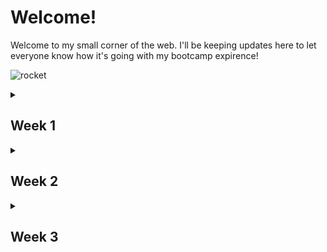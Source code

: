 <h1>Welcome!</h1>

Welcome to my small corner of the web. I'll be keeping updates here to let everyone know
how it's going with my bootcamp expirence!

![rocket](https://github.com/Sparkseric90/Sparkseric90.github.io/blob/main/img/rocket.gif)

<details>
  <summary><h2>Week 1</h2></summary>
  <br>
Its been a boots on the ground type of week. Monday we had our orientation to get the layout of how our next few weeks will be.

I started the week like a sponge and tried to soak up as much as I could with the exercises that was provided to us. I've watched many videos, and read a **ton** of articles and tutorials along the way to get a grasp on things. I wasn't nervous starting this journey but knew it would be a tough trying to grasp new things so fast.

Im slowly adapting myself to this. It'll take sometime to be completley comfortable, but i'm making my way down this long road slowly but surely.

![road](https://github.com/Sparkseric90/Sparkseric90.github.io/blob/main/img/download.jpeg)

I've struggled with learning Git, and all of the terminal commands that go along with it. I'm constantly refering to [Git Cheat Sheet](https://training.github.com/downloads/github-git-cheat-sheet.pdf) but i'm getting a grasp on it, the more that I use it.

![git](https://github.com/Sparkseric90/Sparkseric90.github.io/blob/main/img/18133.png)

I'm super excited to further my skills next week. I can see myself getting comfortable doing this the more that I do it. It's been super hard to figure out how to fail, but i'm getting more comfortable with it!

My Goals for the weekend:
* Practice terminal to build muscle memory!
* Use the Dev branch for my projects and get in the norm  of using it!
</details>

<details>
<summary><h2>Week 2</h2></summary>
<br>
Wow week 2 has been insane! I personally feel like this week went by super quick! I've wrote simple <strong>HTML</strong> lines in the past, but this week was a real treat! Along with <strong>HTML</strong> I got to look at <strong>CSS</strong> for the first time since the MySpace days! Yeah, its been that long. Who am I kidding though? We all wish that simple social media platform would come back so we could show everyone how great we'll be after bootcamp at writing CSS.

![myspace](https://github.com/Sparkseric90/Sparkseric90.github.io/blob/main/img/myspace.jpg)

I've learned alot by using pseudocode to help myself to layout my projects and get an idea of how things are going to work! I look forward to using this process more as my journey in bootcamp progress's.

![yoda](https://github.com/Sparkseric90/Sparkseric90.github.io/blob/main/img/yoda.jpeg)

My biggest blockers this week has been the simplest mistakes. Between making grammar errors and using single and double quotes on the same code. I'm finally starting to get the hang of making my code look great!

![nowork](https://github.com/Sparkseric90/Sparkseric90.github.io/blob/main/img/nowork.png)

As i'm coming towards the end of this weeks blog post and I've looked ahead to next week's work. I'm excited to start learning JavaScript. It's been something I've always looked at and wondered to myself "How does that work". Well the beauty is this, i'm finally getting to learn this!

![java](https://github.com/Sparkseric90/Sparkseric90.github.io/blob/main/img/java.png)

</details>

<details>
<summary><h2>Week 3</h2></summary>
<br>

**Html** provides us with the structure we need for our webpages. It helps us layout out exactly what we need to make our websites basic functions work. **CSS** takes that structure a step further and helps us size those sites to fit our phones, laptops, or desktops. It also takes and makes our sites look fancy with all the colors and the ability to apply custom backgrounds. **Java** takes and adds all the fancy features that we all love to our sites. It makes our pages easier to interact with. It also makes our sites able to complete complex functions.

![buildingblock](https://github.com/Sparkseric90/Sparkseric90.github.io/blob/main/img/buildingblock.png)

I've re-wrote this section a few times. At first I had a difficult time trying to understand what the question was 
>"What are some objects that your blog incorporates?" 

But after making some changes to pseudo code I realized what it was asking of me. I've used pseudo code to plan out this blog. Wither it be for planning for pictures and how to place them, what quotes to include, or what links to post.

![markdown](https://github.com/Sparkseric90/Sparkseric90.github.io/blob/main/img/markdown.png)

Pseudo code has taught me alot this week. The most important lesson was that not all Pseudo code is the same. Not everyone's will look the same as mine. It's still hard trying to plan something out before I jump into it, but its helping me get a grasp on things as I progress.

![ryan](https://github.com/Sparkseric90/Sparkseric90.github.io/blob/main/img/ryan.gif)
</details>
